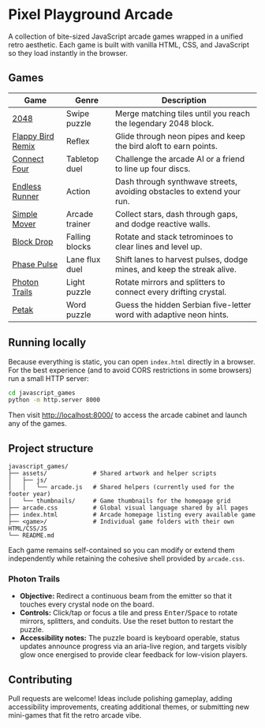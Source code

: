 # Pixel Playground Arcade

A collection of bite-sized JavaScript arcade games wrapped in a unified retro aesthetic. Each game is built with vanilla HTML, CSS, and JavaScript so they load instantly in the browser.

## Games

| Game | Genre | Description |
| ---- | ----- | ----------- |
| [2048](./2048/) | Swipe puzzle | Merge matching tiles until you reach the legendary 2048 block. |
| [Flappy Bird Remix](./flappy-bird/) | Reflex | Glide through neon pipes and keep the bird aloft to earn points. |
| [Connect Four](./connect-four/) | Tabletop duel | Challenge the arcade AI or a friend to line up four discs. |
| [Endless Runner](./endless-runner/) | Action | Dash through synthwave streets, avoiding obstacles to extend your run. |
| [Simple Mover](./simple_mover/) | Arcade trainer | Collect stars, dash through gaps, and dodge reactive walls. |
| [Block Drop](./tetris_knockoff/) | Falling blocks | Rotate and stack tetrominoes to clear lines and level up. |
| [Phase Pulse](./phase-pulse/) | Lane flux duel | Shift lanes to harvest pulses, dodge mines, and keep the streak alive. |
| [Photon Trails](./photon-trails/) | Light puzzle | Rotate mirrors and splitters to connect every drifting crystal. |
| [Petak](./petak/) | Word puzzle | Guess the hidden Serbian five-letter word with adaptive neon hints. |

## Running locally

Because everything is static, you can open `index.html` directly in a browser. For the best experience (and to avoid CORS restrictions in some browsers) run a small HTTP server:

```bash
cd javascript_games
python -m http.server 8000
```

Then visit [http://localhost:8000/](http://localhost:8000/) to access the arcade cabinet and launch any of the games.

## Project structure

```
javascript_games/
├── assets/             # Shared artwork and helper scripts
│   ├── js/
│   │   └── arcade.js   # Shared helpers (currently used for the footer year)
│   └── thumbnails/     # Game thumbnails for the homepage grid
├── arcade.css          # Global visual language shared by all pages
├── index.html          # Arcade homepage listing every available game
├── <game>/             # Individual game folders with their own HTML/CSS/JS
└── README.md
```

Each game remains self-contained so you can modify or extend them independently while retaining the cohesive shell provided by `arcade.css`.

### Photon Trails

- **Objective:** Redirect a continuous beam from the emitter so that it touches every crystal node on the board.
- **Controls:** Click/tap or focus a tile and press <kbd>Enter</kbd>/<kbd>Space</kbd> to rotate mirrors, splitters, and conduits. Use the reset button to restart the puzzle.
- **Accessibility notes:** The puzzle board is keyboard operable, status updates announce progress via an aria-live region, and targets visibly glow once energised to provide clear feedback for low-vision players.

## Contributing

Pull requests are welcome! Ideas include polishing gameplay, adding accessibility improvements, creating additional themes, or submitting new mini-games that fit the retro arcade vibe.
